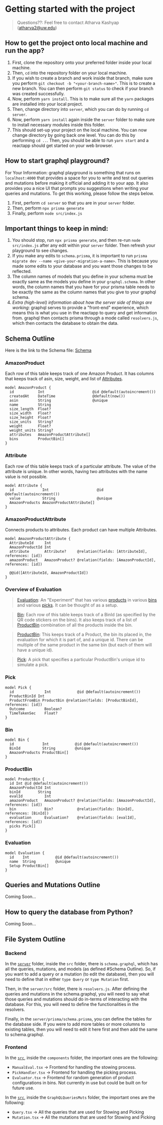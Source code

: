# Getting started with the project
> Questions??: Feel free to contact Atharva Kashyap (atharva2@uw.edu)

## How to get the project onto local machine and run the app?

1. First, clone the repository onto your preferred folder inside your local machine. 
2. Then, `cd` into the repository folder on your local machine. 
3. If you wish to create a branch and work inside that branch, make sure you perform `git checkout -b "<your-branch-name>"`. This is to create a new branch. You can then perform `git status` to check if your branch was created successfully. 
4. Now, perform `yarn install`. This is to make sure all the `yarn` packages are installed into your local project. 
5. Then, change directory into `server`, which you can do by running `cd server`. 
6. Now, perform `yarn install` again inside the `server` folder to make sure to install necessary modules inside this folder. 
7. This should set-up your project on the local machine. You can now change directory by going back one level. You can do this by performing `cd ..`. Then, you should be able to run `yarn start` and a reactapp should get started on your web browser. 

## How to start graphql playground? 
For Your Information: graphql playground is something that runs on `localhost:4000` that provides a space for you to write and test out queries and mutations before making it official and adding it to your app. It also provides you a nice UI that prompts you suggestions when writing your queries and mutations. To get this working, please follow the steps below.

1. First, perform `cd server` so that you are in your `server` folder.
2. Then, perform `npx prisma generate`
3. Finally, perform `node src/index.js`

## Important things to keep in mind:
1. You should stop, run `npx prisma generate`, and then re-run `node src/index.js` after any edit within your `server` folder. Then refresh your playground to see changes. 
2. If you make any edits to `schema.prisma`, it is important to run `prisma migrate dev --name <give-your-migration-a-name>`. This is because you made some edits to your database and you want those changes to be reflected. 
3. The column names of models that you define in your schema must be exactly same as the models you define in your `graphql.schema`. In other words, the column names that you have for your prisma table needs to be exactly the same as the column names that you give to your graphql schema. 
4. *Extra (high-level) information about how the server side of things are working*: graphql serves to provide a "front-end" experience, which means this is what you use in the reactapp to query and get information from. graphql then contacts prisma through a mode called `resolvers.js`, which then contacts the database to obtain the data. 

## Schema Outline
Here is the link to the Schema file: [Schema](https://github.com/au-rmr/aurmr_inventory/blob/main/server/prisma/schema.prisma)

### AmazonProduct
Each row of this table keeps track of one Amazon Product. It has columns that keeps track of asin, size, weight, and list of [Attributes](#attribute).
```
model AmazonProduct {
  id           Int                      @id @default(autoincrement())
  createdAt    DateTime                 @default(now())
  asin         String                   @unique
  name         String
  size_length  Float?
  size_width   Float?
  size_height  Float?
  size_units   String?
  weight       Float?
  weight_units String?
  attributes   AmazonProductAttribute[]
  bins         ProductBin[]
}
```

### Attribute
Each row of this table keeps track of a particular attribute. The value of the attribute is unique. In other words, having two attributes with the name value is not possible. 
```
model Attribute {
  id             Int                      @id @default(autoincrement())
  value          String                   @unique
  AmazonProducts AmazonProductAttribute[]
}
```

### AmazonProductAttribute
Connects products to attributes. Each product can have multiple Attributes. 
```
model AmazonProductAttribute {
  AttributeId     Int
  AmazonProductId Int
  attribute       Attribute?     @relation(fields: [AttributeId], references: [id])
  amazonProduct   AmazonProduct? @relation(fields: [AmazonProductId], references: [id])

  @@id([AttributeId, AmazonProductId])
}
```

### Overview of Evaluation
> [Evaluation](#evaluation): An "Experiment" that has various [products](#amazonproduct) in various [bins](#bin) and various [picks](#pick). It can be thought of as a setup. 

> [Bin](#bin): Each row of this table keeps track of a BinId (as specified by the QR code stickers on the bins). It also keeps track of a list of [ProductBin](#ProductBin) combination of all the products inside the bin. 

> [ProductBin](#productbin): This keeps track of a Product, the bin its placed in, the evaluation for which it is part of, and a unique id. There can be multiple of the same product in the same bin (but each of them will have a unique id). 

> [Pick](#pick): A pick that specifies a particular ProductBin's unique id to simulate a pick. 

### Pick
```
model Pick {
  id              Int            @id @default(autoincrement())
  ProductBinId Int
  ProductFromBin ProductBin @relation(fields: [ProductBinId], references: [id])
  Outcome         Boolean?
  TimeTakenSec    Float?
}
```

### Bin
```
model Bin {
  id             Int            @id @default(autoincrement())
  BinId          String         @unique
  AmazonProducts ProductBin[]
}
```

### ProductBin 
```
model ProductBin {
  id Int @id @default(autoincrement())
  AmazonProductId Int
  binId        String
  evalId          Int
  amazonProduct   AmazonProduct? @relation(fields: [AmazonProductId], references: [id])
  bin             Bin?           @relation(fields: [binId], references: [BinId])
  evaluation      Evaluation?    @relation(fields: [evalId], references: [id])
  picks Pick[]
}
```

### Evaluation
```
model Evaluation {
  id    Int            @id @default(autoincrement())
  name  String         @unique
  Setup ProductBin[]
}
```

## Queries and Mutations Outline
Coming Soon...

## How to query the database from Python?
Coming Soon...

## File System Outline
### Backend
In the [`server`](https://github.com/au-rmr/aurmr_inventory/tree/main/server) folder, inside the `src` folder, there is `schema.graphql`, which has all the queries, mutations, and models (as defined #Schema Outline). So, if you want to add a query or a mutation (to edit the database), then you will need to define that in either `type Query` or `type Mutation` first. 

Then, in the `server/src` folder, there is `resolvers.js`. After defining the queries and mutations in the schema.graphql, you will need to say what those queries and mutations should do in-terms of interacting with the database. For this, you will need to define the functionalities in the resolvers. 

Finally, in the  `server/prisma/schema.prisma`, you can define the tables for the database side. If you were to add more tables or more columns to existing tables, then you will need to edit it here first and then add the same to schema.graphql. 

### Frontend
In the [`src`](https://github.com/au-rmr/aurmr_inventory/tree/main/src), inside the `components` folder, the important ones are the following: 
* `ManualEval.tsx` -> Frontend for handling the stowing process. 
* `PickHandler.tsx` -> Frontend for handling the picking process. 
* `Evaluator.tsx` -> Frontend for random generation of product configurations in bins. Not currently in use but could be built on for future use.

In the [`src`](https://github.com/au-rmr/aurmr_inventory/tree/main/src), inside the `GraphQLQueriesMuts` folder, the important ones are the following:
* `Query.tsx` -> All the queries that are used for Stowing and Picking
* `Mutation.tsx` -> All the mutations that are used for Stowing and Picking

